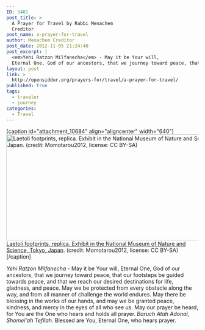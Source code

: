```yaml
---
ID: 5401
post_title: >
  A Prayer for Travel by Rabbi Menachem
  Creditor
post_name: a-prayer-for-travel
author: Menachem Creditor
post_date: 2012-11-05 21:24:40
post_excerpt: |
  <em>Yehi Ratzon Milfanecha</em> - May it be Your will,
  Eternal One, God of our ancestors, that we journey toward peace, that our footsteps be guided towards peace, and that we reach our desired destinations for life, gladness, and peace. May we be protected from every obstacle along the way, and from all manner of challenge the world endures. May there be blessing in the works of our hands, and may we be granted peace, kindness, and mercy in the eyes of all who see us. May our prayer be heard, for You are the One who hears and holds all prayer. <em>Baruch Atah Adonai, Shomei'ah Tefilah</em>. Blessed are You, Eternal One, who hears prayer.
layout: post
link: >
  http://opensiddur.org/prayers-for/travel/a-prayer-for-travel/
published: true
tags:
  - traveler
  - journey
categories:
  - Travel
---
```

[caption id="attachment_10684" align="aligncenter" width="640"]<a href="http://opensiddur.org/wp-content/uploads/2012/11/Laetoli_footprints_replica.jpg"><img src="http://opensiddur.org/wp-content/uploads/2012/11/Laetoli_footprints_replica-1024x445.jpg" alt="Laetoli footprints, replica. Exhibit in the National Museum of Nature and Science, Tokyo, Japan. (credit: Momotarou2012, license: CC BY-SA)" width="640" height="278" class="size-large wp-image-10684" /></a> <a href="https://commons.wikimedia.org/wiki/File:Laetoli_footprints_replica.jpg">Laetoli footprints, replica. Exhibit in the National Museum of Nature and Science, Tokyo, Japan</a>. (credit: Momotarou2012, license: CC BY-SA)[/caption]

<em>Yehi Ratzon Milfanecha</em> - May it be Your will,
Eternal One, God of our ancestors, that we journey toward peace, that our footsteps be guided towards peace, and that we reach our desired destinations for life, gladness, and peace. May we be protected from every obstacle along the way, and from all manner of challenge the world endures. May there be blessing in the works of our hands, and may we be granted peace, kindness, and mercy in the eyes of all who see us. May our prayer be heard, for You are the One who hears and holds all prayer. <em>Baruch Atah Adonai, Shomei'ah Tefilah</em>. Blessed are You, Eternal One, who hears prayer.